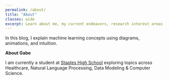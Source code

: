 ```yaml
---
permalink: /about/
title: "About"
classes: wide
excerpt: Learn about me, my current endeavors, research interest areas, and the motive behind this personal blog.
---
```


In this blog, I explain machine learning concepts using diagrams, animations, and intuition.  

**About Gabe**  

I am currently a student at [Staples High School](https://shs.westportps.org/) exploring topics across Healthcare, Natural Language Processing, Data Modeling & Computer Science.
